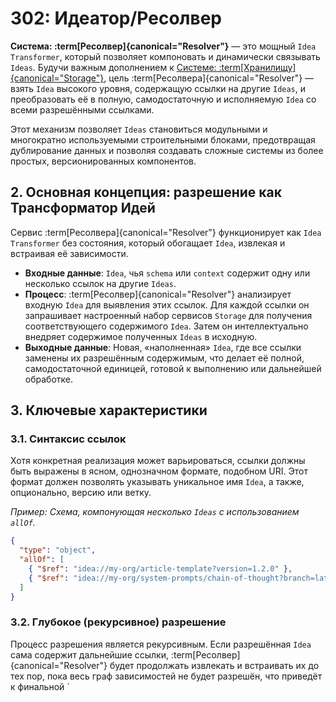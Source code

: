 # 302: Идеатор/Ресолвер

**Система: :term[Ресолвер]{canonical="Resolver"}** — это мощный `Idea Transformer`, который позволяет компоновать и динамически связывать `Ideas`. Будучи важным дополнением к [Системе: :term[Хранилищу]{canonical="Storage"}](./301_ideator_storage.md), цель :term[Ресолвера]{canonical="Resolver"} — взять `Idea` высокого уровня, содержащую ссылки на другие `Ideas`, и преобразовать её в полную, самодостаточную и исполняемую `Idea` со всеми разрешёнными ссылками.

Этот механизм позволяет `Ideas` становиться модульными и многократно используемыми строительными блоками, предотвращая дублирование данных и позволяя создавать сложные системы из более простых, версионированных компонентов.

## 2. Основная концепция: разрешение как Трансформатор Идей

Сервис :term[Ресолвера]{canonical="Resolver"} функционирует как `Idea Transformer` без состояния, который обогащает `Idea`, извлекая и встраивая её зависимости.

- **Входные данные**: `Idea`, чья `schema` или `context` содержит одну или несколько ссылок на другие `Ideas`.
- **Процесс**: :term[Ресолвер]{canonical="Resolver"} анализирует входную `Idea` для выявления этих ссылок. Для каждой ссылки он запрашивает настроенный набор сервисов `Storage` для получения соответствующего содержимого `Idea`. Затем он интеллектуально внедряет содержимое полученных `Ideas` в исходную.
- **Выходные данные**: Новая, «наполненная» `Idea`, где все ссылки заменены их разрешённым содержимым, что делает её полной, самодостаточной единицей, готовой к выполнению или дальнейшей обработке.

## 3. Ключевые характеристики

### 3.1. Синтаксис ссылок

Хотя конкретная реализация может варьироваться, ссылки должны быть выражены в ясном, однозначном формате, подобном URI. Этот формат должен позволять указывать уникальное имя `Idea`, а также, опционально, версию или ветку.

_Пример: Схема, компонующая несколько `Ideas` с использованием `allOf`._

```json
{
  "type": "object",
  "allOf": [
    { "$ref": "idea://my-org/article-template?version=1.2.0" },
    { "$ref": "idea://my-org/system-prompts/chain-of-thought?branch=latest" }
  ]
}
```

### 3.2. Глубокое (рекурсивное) разрешение

Процесс разрешения является рекурсивным. Если разрешённая `Idea` сама содержит дальнейшие ссылки, :term[Ресолвер]{canonical="Resolver"} будет продолжать извлекать и встраивать их до тех пор, пока весь граф зависимостей не будет разрешён, что приведёт к финальной `